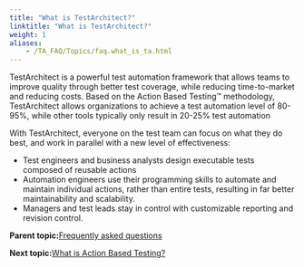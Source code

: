 ```yaml
--- 
title: "What is TestArchitect?"
linktitle: "What is TestArchitect?"
weight: 1
aliases: 
    - /TA_FAQ/Topics/faq.what_is_ta.html
---
```


TestArchitect is a powerful test automation framework that allows teams to improve quality through better test coverage, while reducing time-to-market and reducing costs. Based on the Action Based Testing™ methodology, TestArchitect allows organizations to achieve a test automation level of 80-95%, while other tools typically only result in 20-25% test automation

With TestArchitect, everyone on the test team can focus on what they do best, and work in parallel with a new level of effectiveness:

-   Test engineers and business analysts design executable tests composed of reusable actions
-   Automation engineers use their programming skills to automate and maintain individual actions, rather than entire tests, resulting in far better maintainability and scalability.
-   Managers and test leads stay in control with customizable reporting and revision control.

**Parent topic:**[Frequently asked questions](/TA_Help/Topics/Support_FAQ.html)

**Next topic:**[What is Action Based Testing?](/TA_FAQ/Topics/faq.what_is_abt.html)

